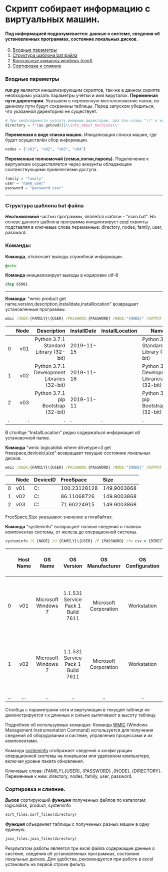 # Скрипт собирает информацию с виртуальных машин.
####  Под информацией подразумевается: данные о системе, сведения об установленных программах, состояние локальных дисков.
0. [Входные параметры](#Входные-параметры)
1. [Структура шаблона bat файла](#Структура-шаблона-bat-файла)
2. [Консольные команды windows (cmd)](#Консольные-команды-windows-(cmd))
3. [Сортировка и слияние](#Сортировка-и-слияние)
### Входные параметры
**run.py** является иницилизирующим скриптов, так-же в данном скрипте необходимо указать параметры учётки и имя вируталок.
**Переменная пути директории.**
Указывем в переменную местоположение папки, по данному пути будут сохранены таблицы.
Перед запуском убедиться, что указанной директорию не существует.
```Python
# При необходимости указать внешнию директорию, два бэк-слэша "\\" в конце обязательны.
directory = f"{os.getcwd()}\\info_about_machines\\"
```
**Переменная в виде списка машин.**
Иницализация списка машин, где будет осуществлён сбор информации.
```Python
nodes = ["v01", "v02", "v03", "v04"]
```
**Переменные полномочий (семья,логин,пароль).**
Подключение к виртуалкам осуществляется через аккаунты обладающим соотвествующими привелегиями доступа.
```Python
family = "family"
user = "name_user"
password = "password_user"
```
___
### Структура шаблона bat файла
***Неотьемлемой*** частью программы, является шаблон - "main.bat".
На основе данного шаблона программа иницилизирует [cmd](https://ab57.ru/cmdlist.html) скрипты 
подставляя в ключевые слова переменные: directory, nodes, family, user, password.
### Команды:
**Команда**, отключает выводы служебной информации .
```cmd
@echo 
```
**Команда** инициализирует выводы в кодировке utf-8
```cmd
chcp 65001
```
___
**Команда**: "wmic product get name,version,description,installdate,installlocation" 
возвращает установленные программы.

```cmd
wmic /USER:{FAMILY}\{USER} /PASSWORD:{PASSWORD} /NODE:"{NODE}" /OUTPUT:"{DIRECTORY}{NODE}_product.csv" product get name,version,description,installdate,installlocation /FORMAT:CSV
```

|   |Node     |Description	                                |InstallDate	 |InstallLocation  |Name	                                   |Version   |
|---|--------:|--------------------------------------------:|------------|-----------------|-------------------------------------------|----------|
|0	|v01 |Python 3.7.1 Standard Library (32-bit)       |2019-11-15  |		           |Python 3.7.1 Standard Library (32-bit)	   |3.7.2250.0|
|1	|v02 |Python 3.7.1 Development Libraries (32-bit)  |2019-11-16	 |	               |Python 3.7.1 Development Libraries (32-bit)|3.7.2250.0|
|2	|v03 |Python 3.7.1 pip Bootstrap (32-bit)	        |2019-11-11	 |	               |Python 3.7.1 pip Bootstrap (32-bit)        |3.7.2250.0| 
|.|.|.|.|.|.|.|  
  
 В столбце "InstallLocation" редко содержаться информация об установочной папке. 

**Команда** "wmic logicaldisk where drivetype=3 get freespace,deviceid,size" возвращает текущие состояние локальных дисков.
```cmd
wmic /USER:{FAMILY}\{USER} /PASSWORD:{PASSWORD} /NODE:"{NODE}" /OUTPUT:"{DIRECTORY}{NODE}_logicaldisk.csv" logicaldisk where drivetype=3 get freespace,deviceid,size /FORMAT:CSV
```
|	|Node	|DeviceID	|FreeSpace|	Size|
|:---|:---|:---|:------|:---|
|0	|v01	|C:|	100.23128128|	149.9003868|
|1	|v02	|C:|	86.11068726|	149.9003868|
|2	|v03	|C:|	71.60224915|	149.9003868| 
  
  
 FreeSpace,Size указывают значение в гигабайтах.

**Команда** "systeminfo" возвращает полные сведения о главных компонентах системы, от железа до операционной системы. 
```cmd
systeminfo /S {NODE} /U {FAMILY}\{USER} /P {PASSWORD} /fo csv > {DIRECTORY}{NODE}_systeminfo.csv
```
|     | Host Name |               OS Name              |             OS Version             |    OS Manufacturer    |  OS Configuration  |    OS Build Type    | Registered Owner | Registered   Organization |        Product ID       | Original Install   Date |   System Boot Time  | System   Manufacturer |   System Model  |  System Type |                                          Processor(s)                                         |                 BIOS Version                | Windows Directory |   System Directory  |       Boot Device       | System Locale |          Input Locale         |                   Time Zone                   | Total Physical   Memory | Available   Physical Memory | Virtual Memory:   Max Size | Virtual Memory:   Available | Virtual Memory:   In Use | Page File   Location(s) |   Domain   |  Logon Server  |
|-----|:---------:|:----------------------------------:|:----------------------------------:|:---------------------:|:------------------:|:-------------------:|:----------------:|:-------------------------:|:-----------------------:|:-----------------------:|:-------------------:|:---------------------:|:---------------:|:------------:|:---------------------------------------------------------------------------------------------:|:-------------------------------------------:|:-----------------:|:-------------------:|:-----------------------:|:-------------:|:-----------------------------:|:---------------------------------------------:|:-----------------------:|:---------------------------:|:--------------------------:|:---------------------------:|:------------------------:|:-----------------------:|:----------:|:----|
|  0  | v01  | Microsoft Windows 7  | 1.1.531 Service Pack 1 Build 7611 | Microsoft Corporation | Workstation | Multiprocessor Free | temp             |                           | 10343-111-512341-15333 | 10/18/2019, 10:58:58    | 1/28/2020, 12:43:21 | Microsoft Corporation | Virtual Machine | x64-based PC | 1 Processor(s) Installed.,[01]: AMD64 Family 6 Model 63 Stepping 2   GenuineIntel ~2297 Mhz | ASUS Inc. 090006 , 5/23/2012 | C:\Windows        | C:\Windows\system32 | \Device\HarddiskVolume1 | ru;Russian    | en-us;English (United States) | (UTC+03:00) Omsk            | 5,120 MB                | 2,643 MB                    | 10,237 MB                  | 7,264 MB                    | 2,973 MB                 | C:\pagefile.sys         | Name.local | \\server001 |
|  1  | v02  | Microsoft Windows 7  | 1.1.531 Service Pack 1 Build 7611 | Microsoft Corporation | Workstation | Multiprocessor Free | temp2            |                           | 10332-112-521341-15243 | 10/18/2019, 11:32:01    | 1/28/2020, 18:58:02  | Microsoft Corporation | Virtual Machine | x64-based PC | 1 Processor(s) Installed.,[01]: AMD64 Family 6 Model 63 Stepping 2   GenuineIntel ~2297 Mhz | ASUS Inc. 090006 , 5/23/2012 | C:\Windows        | C:\Windows\system32 | \Device\HarddiskVolume1 | ru;Russian    | en-us;English (United States) | (UTC+03:00) Volgograd | 4,096 MB                | 2,671 MB                    | 8,189 MB                   | 5,191 MB                    | 2,998 MB                 | C:\pagefile.sys         | Name.local | \\server001 |
|...|...|..|..|..|..|..|..|..|..|..|..|..|..|..|..|..|..|..|..|..|..|..|..|..|..|..|..|..|..|..|..|..|

 Столбцы с параметрами сети и виртулиации в текущей таблице не демонстрируется т.к 
длинные и сильно вытягивают в высоту таблицу. 

Подробнее об используемых командах:
Команда [WMIC](https://ab57.ru/cmdlist/wmic.html) (Windows Management Instrumentation Command) 
используется для получения сведений об оборудовании и системе, управления процессами и их компонентами.

Команда [systeminfo](https://ab57.ru/cmdlist/systeminfo.html) отображает сведения о конфигурации операционной системы на локальном или удаленном компьютере, включая уровни пакета обновления.

Ключевые слова: {FAMILY},{USER}, {PASSWORD} ,{NODE}, {DIRECTORY}. 
Переменные к ним: directory, nodes, family, user, password. 
### Сортировка и слияние.
***Вызов*** сортирующий ***функции*** полученных файлов по каталогам: logicaldisk, product, systeminfo
```Python
sort_files.sorf_files(directory)
```
***Функция*** объеденяет таблицы с полученных разных машин в одну единную.
```Python
join_files.join_files(directory)
```
Результатом работы является три excel файла содержащие данные о системе, сведения об установленных программах, 
состояние локальных дисков. Для удобства, рекомендуется при работе в excel установить на первой строке фильтр.
